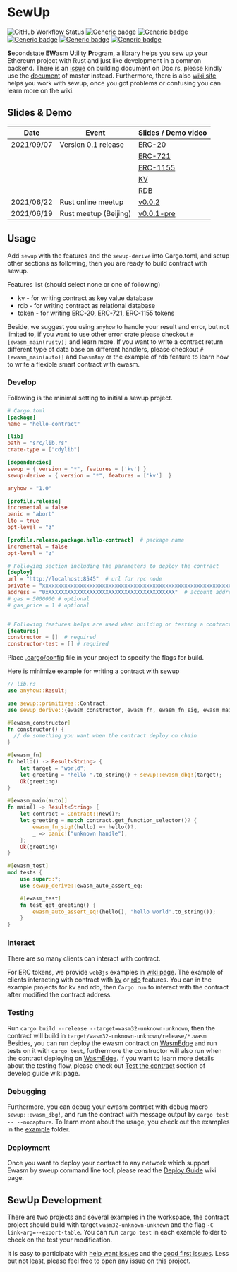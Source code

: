 # SewUp

![GitHub Workflow Status](https://img.shields.io/github/workflow/status/second-state/SewUp/CI)
[![Generic badge](https://img.shields.io/badge/sewup-0.1.0-green.svg)](https://crates.io/crates/sewup)
[![Generic badge](https://img.shields.io/badge/SewUpDoc-main-green.svg)](https://second-state.github.io/SewUp/sewup/)
[![Generic badge](https://img.shields.io/badge/sewup_derive-0.1.0-green.svg)](https://crates.io/crates/sewup-derive)
[![Generic badge](https://img.shields.io/badge/SewUpDeriveDoc-main-green.svg)](https://second-state.github.io/SewUp/sewup_derive/)
[![Generic badge](https://img.shields.io/badge/cargo_sewup-0.1.0-green.svg)](https://crates.io/crates/cargo-sewup)

**S**econdstate **EW**asm **U**tility **P**rogram, a library helps you sew up your Ethereum project with Rust and just like development in a common backend.
There is an [issue](https://github.com/second-state/SewUp/issues/116) on building document on Doc.rs, please kindly use the [document](https://second-state.github.io/SewUp/sewup/) of master instead.
Furthermore, there is also [wiki site](https://github.com/second-state/SewUp/wiki) helps you work with sewup, once you got problems or confusing you can learn more on the wiki.

## Slides & Demo
| Date       | Event                 | Slides / Demo video                                         |
|------------|-----------------------|-------------------------------------------------------------|
| 2021/09/07 | Version 0.1 release   | [ERC-20](https://youtu.be/sVGEuNBY1dc)                      |
|            |                       | [ERC-721](https://youtu.be/ivZIqnhOAfA)                     |
|            |                       | [ERC-1155](https://youtu.be/BsbAFT5rNGw)                    |
|            |                       | [KV]()                                                      |
|            |                       | [RDB]()                                                     |
| 2021/06/22 | Rust online meetup    | [v0.0.2](https://slides.com/yanganto/ethereum-wasm-in-rust) |
| 2021/06/19 | Rust meetup (Beijing) | [v0.0.1-pre](https://slides.com/yanganto/sewup)             |

## Usage
Add `sewup` with the features and the `sewup-derive` into Cargo.toml, and setup other sections
as following, then you are ready to build contract with sewup.

Features list (should select none or one of following)
- kv - for writing contract as key value database
- rdb - for writing contract as relational database
- token - for writing ERC-20, ERC-721, ERC-1155 tokens

Beside, we suggest you using `anyhow` to handle your result and error, but not limited to,
if you want to use other error crate please checkout `#[ewasm_main(rusty)]` and learn more.
If you want to write a contract return different type of data base on different handlers,
please checkout `#[ewasm_main(auto)]` and `EwasmAny` or the example of rdb feature to learn
how to write a flexible smart contract with ewasm.

### Develop
Following is the minimal setting to initial a sewup project.
```toml
# Cargo.toml
[package]
name = "hello-contract"

[lib]
path = "src/lib.rs"
crate-type = ["cdylib"]

[dependencies]
sewup = { version = "*", features = ['kv'] }
sewup-derive = { version = "*", features = ['kv']  }

anyhow = "1.0"

[profile.release]
incremental = false
panic = "abort"
lto = true
opt-level = "z"

[profile.release.package.hello-contract]  # package name
incremental = false
opt-level = "z"

# Following section including the parameters to deploy the contract
[deploy]
url = "http://localhost:8545"  # url for rpc node
private = "xxxxxxxxxxxxxxxxxxxxxxxxxxxxxxxxxxxxxxxxxxxxxxxxxxxxxxxxxxxxxxxx"  # private key
address = "0xXXXXXXXXXXXXXXXXXXXXXXXXXXXXXXXXXXXXXXXX"  # account address
# gas = 5000000 # optional
# gas_price = 1 # optional


# Following features helps are used when building or testing a contract
[features]
constructor = []  # required
constructor-test = [] # required
```
Place [.cargo/config](./examples/hello-contract/.cargo/config) file in your project to specify the flags for build.

Here is minimize example for writing a contract with sewup
```rust
// lib.rs
use anyhow::Result;

use sewup::primitives::Contract;
use sewup_derive::{ewasm_constructor, ewasm_fn, ewasm_fn_sig, ewasm_main, ewasm_test};

#[ewasm_constructor]
fn constructor() {
  // do something you want when the contract deploy on chain
}

#[ewasm_fn]
fn hello() -> Result<String> {
    let target = "world";
    let greeting = "hello ".to_string() + sewup::ewasm_dbg!(target);
    Ok(greeting)
}

#[ewasm_main(auto)]
fn main() -> Result<String> {
    let contract = Contract::new()?;
    let greeting = match contract.get_function_selector()? {
        ewasm_fn_sig!(hello) => hello()?,
        _ => panic!("unknown handle"),
    };
    Ok(greeting)
}

#[ewasm_test]
mod tests {
    use super::*;
    use sewup_derive::ewasm_auto_assert_eq;

    #[ewasm_test]
    fn test_get_greeting() {
        ewasm_auto_assert_eq!(hello(), "hello world".to_string());
    }
}
```

### Interact
There are so many clients can interact with contract.

For ERC tokens, we provide `web3js` examples in [wiki page](https://github.com/second-state/SewUp/wiki/ERC-Testing).
The example of clients interacting with contract with [kv](https://github.com/second-state/SewUp/blob/main/examples/kv-contract/src/client.rs) or [rdb](https://github.com/second-state/SewUp/blob/main/examples/rdb-contract/src/client.rs) features.
You can in the example projects for kv and rdb, then `Cargo run` to interact with the contract after modified the contract address.

### Testing
Run `cargo build --release --target=wasm32-unknown-unknown`, then the contract will build in `target/wasm32-unknown-unknown/release/*.wasm`
Besides, you can run deploy the ewasm contract on [WasmEdge](https://github.com/WasmEdge/WasmEdge) and run tests on it with `cargo test`,
furthermore the constructor will also run when the contract deploying on [WasmEdge](https://github.com/WasmEdge/WasmEdge).
If you want to learn more details about the testing flow, please check out [Test the contract](https://github.com/second-state/SewUp/wiki/Develop-Guide#test-the-contract) section of develop guide wiki page.


### Debugging
Furthermore, you can debug your ewasm contract with debug macro `sewup::ewasm_dbg!`, and run the contract with message output by `cargo test -- --nocapture`.
To learn more about the usage, you check out the examples in the [example](./examples/) folder.

### Deployment
Once you want to deploy your contract to any network which support Ewasm by sweup command line tool, please read the [Deploy Guide](https://github.com/second-state/SewUp/wiki/Deploy-Guide) wiki page.

## SewUp Development
There are two projects and several examples in the workspace, the contract project should build with target
`wasm32-unknown-unknown` and the flag `-C link-arg=--export-table`.
You can run `cargo test` in each example folder to check on the test your modification.

It is easy to participate with [help want issues](https://github.com/second-state/SewUp/issues?q=is%3Aopen+is%3Aissue+label%3A%22help+wanted%22) and the [good first issues](https://github.com/second-state/SewUp/issues?q=is%3Aopen+is%3Aissue+label%3A%22good+first+issue%22).
Less but not least, please feel free to open any issue on this project.
